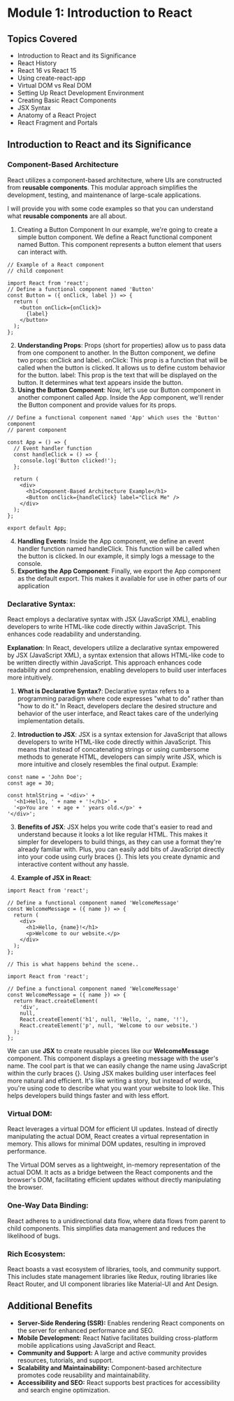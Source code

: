 # Module 1: Introduction to React

## Topics Covered

* Introduction to React and its Significance
* React History
* React 16 vs React 15
* Using create-react-app
* Virtual DOM vs Real DOM
* Setting Up React Development Environment
* Creating Basic React Components
* JSX Syntax
* Anatomy of a React Project
* React Fragment and Portals

## Introduction to React and its Significance

### Component-Based Architecture
 React utilizes a component-based architecture, where UIs are constructed from **reusable components**. This modular approach simplifies the development, testing, and maintenance of large-scale applications.

I will provide you with some code examples so that you can understand what **reusable components** are all about.
1. Creating a Button Component
In our example, we're going to create a simple button component. We define a React functional component named Button. This component represents a button element that users can interact with.
```
// Example of a React component
// child component

import React from 'react';
// Define a functional component named 'Button'
const Button = ({ onClick, label }) => {
  return (
    <button onClick={onClick}>
      {label}
    </button>
  );
};
```
2. **Understanding Props**:
Props (short for properties) allow us to pass data from one component to another. In the Button component, we define two props: onClick and label..
onClick: This prop is a function that will be called when the button is clicked. It allows us to define custom behavior for the button.
label: This prop is the text that will be displayed on the button. It determines what text appears inside the button.
3. **Using the Button Component**:
Now, let's use our Button component in another component called App. Inside the App component, we'll render the Button component and provide values for its props.

```
// Define a functional component named 'App' which uses the 'Button' component
// parent component

const App = () => {
  // Event handler function
  const handleClick = () => {
    console.log('Button clicked!');
  };

  return (
    <div>
      <h1>Component-Based Architecture Example</h1>
      <Button onClick={handleClick} label="Click Me" />
    </div>
  );
};

export default App;
```
4. **Handling Events**:
Inside the App component, we define an event handler function named handleClick. This function will be called when the button is clicked. In our example, it simply logs a message to the console.
5. **Exporting the App Component**:
Finally, we export the App component as the default export. This makes it available for use in other parts of our application

### Declarative Syntax:
 React employs a declarative syntax with JSX (JavaScript XML), enabling developers to write HTML-like code directly within JavaScript. This enhances code readability and understanding.

**Explanation**:
In React, developers utilize a declarative syntax empowered by JSX (JavaScript XML), a syntax extension that allows HTML-like code to be written directly within JavaScript. This approach enhances code readability and comprehension, enabling developers to build user interfaces more intuitively.

1. **What is Declarative Syntax?**:
Declarative syntax refers to a programming paradigm where code expresses "what to do" rather than "how to do it." In React, developers declare the desired structure and behavior of the user interface, and React takes care of the underlying implementation details.

2. **Introduction to JSX**:
JSX is a syntax extension for JavaScript that allows developers to write HTML-like code directly within JavaScript. This means that instead of concatenating strings or using cumbersome methods to generate HTML, developers can simply write JSX, which is more intuitive and closely resembles the final output.
Example:
```
const name = 'John Doe';
const age = 30;

const htmlString = '<div>' +
  '<h1>Hello, ' + name + '!</h1>' +
  '<p>You are ' + age + ' years old.</p>' +
'</div>';

```
3. **Benefits of JSX**:
JSX helps you write code that's easier to read and understand because it looks a lot like regular HTML. This makes it simpler for developers to build things, as they can use a format they're already familiar with. Plus, you can easily add bits of JavaScript directly into your code using curly braces {}. This lets you create dynamic and interactive content without any hassle.

4. **Example of JSX in React**:
```
import React from 'react';

// Define a functional component named 'WelcomeMessage'
const WelcomeMessage = ({ name }) => {
  return (
    <div>
      <h1>Hello, {name}!</h1>
      <p>Welcome to our website.</p>
    </div>
  );
};
```
```
// This is what happens behind the scene..

import React from 'react';

// Define a functional component named 'WelcomeMessage'
const WelcomeMessage = ({ name }) => {
  return React.createElement(
    'div',
    null,
    React.createElement('h1', null, 'Hello, ', name, '!'),
    React.createElement('p', null, 'Welcome to our website.')
  );
};

```
We can use **JSX** to create reusable pieces like our **WelcomeMessage** component. This component displays a greeting message with the user's name. The cool part is that we can easily change the name using JavaScript within the curly braces {}.
Using JSX makes building user interfaces feel more natural and efficient. It's like writing a story, but instead of words, you're using code to describe what you want your website to look like. This helps developers build things faster and with less effort.

### Virtual DOM:
React leverages a virtual DOM for efficient UI updates. Instead of directly manipulating the actual DOM, React creates a virtual representation in memory. This allows for minimal DOM updates, resulting in improved performance.

The Virtual DOM serves as a lightweight, in-memory representation of the actual DOM. It acts as a bridge between the React components and the browser's DOM, facilitating efficient updates without directly manipulating the browser.


### One-Way Data Binding:
 React adheres to a unidirectional data flow, where data flows from parent to child components. This simplifies data management and reduces the likelihood of bugs.

### Rich Ecosystem:
 React boasts a vast ecosystem of libraries, tools, and community support. This includes state management libraries like Redux, routing libraries like React Router, and UI component libraries like Material-UI and Ant Design.

## Additional Benefits

* **Server-Side Rendering (SSR):** Enables rendering React components on the server for enhanced performance and SEO.
* **Mobile Development:** React Native facilitates building cross-platform mobile applications using JavaScript and React. 
* **Community and Support:** A large and active community provides resources, tutorials, and support.
* **Scalability and Maintainability:** Component-based architecture promotes code reusability and maintainability.
* **Accessibility and SEO:** React supports best practices for accessibility and search engine optimization.
